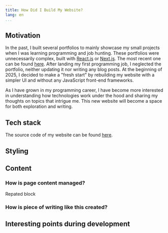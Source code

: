 ```yaml
---
title: How Did I Build My Website?
lang: en
...
```


## Motivation

In the past, I built several portfolios to mainly showcase my small projects
when I was learning programming and job hunting. These portfolios were unnecessarily
complex, built with [React.js](https://react.dev) or [Next.js](https://nextjs.org).
The most recent one can be found [here](https://vnngu.vercel.app/). After landing
my first programming job, I neglected the portfolio, neither updating it nor writing
any blog posts. At the beginning of 2025, I decided to make a "fresh start" by
rebuilding my website with a simpler UI and without any JavaScript front-end frameworks.

As I have grown in my programming career, I have become more interested in
understanding how technologies work under the hood and sharing my thoughts on
topics that intrigue me. This new website will become a space for both exploration and writing.

## Tech stack

The source code of my website can be found [here](https://github.com/namvnngu/namvnngu.github.io).

## Styling

## Content

### How is page content managed?

Repated block

### How is piece of writing like this created?

## Interesting points during development
